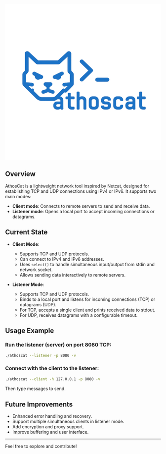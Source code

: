 ![AthosCat Logo](./img/athoscat.png)

## Overview

AthosCat is a lightweight network tool inspired by Netcat, designed for establishing TCP and UDP connections using IPv4 or IPv6. It supports two main modes:

- **Client mode**: Connects to remote servers to send and receive data.
- **Listener mode**: Opens a local port to accept incoming connections or datagrams.

## Current State

- **Client Mode**:  
  - Supports TCP and UDP protocols.  
  - Can connect to IPv4 and IPv6 addresses.  
  - Uses `select()` to handle simultaneous input/output from stdin and network socket.  
  - Allows sending data interactively to remote servers.

- **Listener Mode**:  
  - Supports TCP and UDP protocols.  
  - Binds to a local port and listens for incoming connections (TCP) or datagrams (UDP).  
  - For TCP, accepts a single client and prints received data to stdout.  
  - For UDP, receives datagrams with a configurable timeout.

## Usage Example

### Run the listener (server) on port 8080 TCP:

```bash
./athoscat --listener -p 8080 -v
```

### Connect with the client to the listener:

```bash
./athoscat --client -h 127.0.0.1 -p 8080 -v
```

Then type messages to send.

## Future Improvements

- Enhanced error handling and recovery.  
- Support multiple simultaneous clients in listener mode.  
- Add encryption and proxy support.  
- Improve buffering and user interface.

---

Feel free to explore and contribute!
